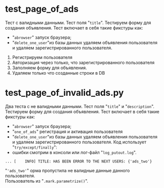 # test_page_of_ads
Тест с валидными данными. Тест поля "`title`".
Тестируем форму для создания объявления. 
Тест включает в себя такие фикстуры как:
 - "`abrowser`" запуск браузера;
 - "`delete_one_user`"из базы данных удаляем объявления пользователя и удаляем зарегистрированного пользователя.

1. Регистрируем пользователя
2. Авторизация через только, что зарегистрированного пользователя
3. Заполняем форму для объявления.
4. Удаляем только что созданные строки в DB


# test_page_of_invalid_ads.py
Два теста с не валидными данными. Тест поля "`title`" и "`description`".
Тестируем форму для создания объявления. 
Тест включает в себя такие фикстуры как:
 - "`abrowser`" запуск браузера;
 - "`one_of_ads`" регистрация и активация пользователя
 - "`delete_one_user`"из базы данных удаляем объявления пользователя и удаляем зарегистрированного пользователя. 
Код использует "`try/except/finally`": 
 - ошибки смотрим в консоли или лог-файл "`log_putout.log`".   

```text
... [    INFO] TITLE: HAS BEEN ERROR TO THE NEXT USERS: {'ads_two'}
```

"`'ads_two'`" орма пропустила не валидные данные данного пользователя. \
Пользователь из "`.mark.parametrize()`".